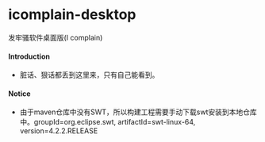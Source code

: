 icomplain-desktop
=================

发牢骚软件桌面版(I complain)

#### Introduction
* 脏话、狠话都丢到这里来，只有自己能看到。

#### Notice
* 由于maven仓库中没有SWT，所以构建工程需要手动下载swt安装到本地仓库中。groupId=org.eclipse.swt, artifactId=swt-linux-64, version=4.2.2.RELEASE
